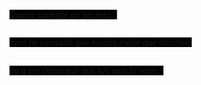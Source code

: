 ###### <span style="background-color:black">Quería contarte un secreto...</span>
###### <span style="background-color:black">pero he pensado que mucho mejor que decírtelo</span>
###### <span style="background-color:black">va a ser conseguir que tus ojos lo vean...</span>